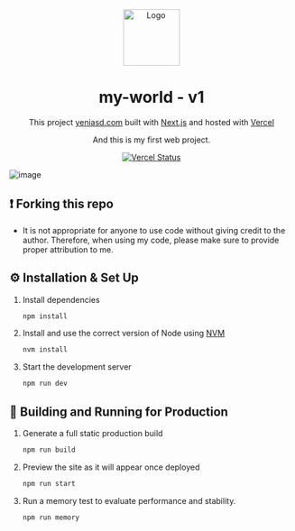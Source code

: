 <div align="center">
  <img alt="Logo" src="https://assets.vercel.com/image/upload/v1662130559/nextjs/Icon_dark_background.png" width="100" />
</div>
<h1 align="center">
  my-world - v1
</h1>
<p align="center">
  This project <a href="https://yeniasd.com" target="_blank">yeniasd.com</a> built with <a href="https://www.nextjs.org/" target="_blank">Next.js</a> and hosted with <a href="https://www.vercel.com/" target="_blank">Vercel</a>
</p>
<p align="center">
  And this is my first web project.
</p>
<p align="center">
  <a href="https://app.vercel.com/sites/my-world/deploys" target="_blank">
    <img src="" alt="Vercel Status" />
  </a>
</p>

![image](https://github.com/yigitgulmez/my_world/blob/master/public/images/myworld1.png?raw=true)

## ❗ Forking this repo

- It is not appropriate for anyone to use code without giving credit to the author. Therefore, when using my code, please make sure to provide proper attribution to me.


## ⚙️ Installation & Set Up

1. Install dependencies

   ```sh
   npm install
   ```

1. Install and use the correct version of Node using [NVM](https://github.com/nvm-sh/nvm)

   ```sh
   nvm install
   ```

1. Start the development server

   ```sh
   npm run dev
   ```

## 🚀 Building and Running for Production

1. Generate a full static production build

   ```sh
   npm run build
   ```

1. Preview the site as it will appear once deployed

   ```sh
   npm run start
   ```

1. Run a memory test to evaluate performance and stability.

   ```sh
   npm run memory
   ```
